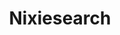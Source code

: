 ---
blog: https://medium.com/nixiesearch
codehost: https://github.com/nixiesearch/nixiesearch
logohandle: nixiesearchai
sort: nixiesearch
title: Nixiesearch
website: https://www.nixiesearch.ai/
---